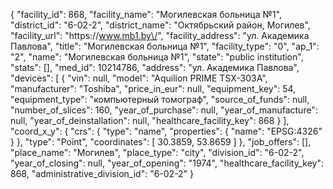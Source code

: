 {
    "facility_id": 868,
    "facility_name": "Могилевская больница №1",
    "district_id": "6-02-2",
    "district_name": "Октябрьский район, Могилев",
    "facility_url": "https:\/\/www.mb1.by\/",
    "facility_address": "ул. Академика Павлова",
    "title": "Могилевская больница №1",
    "facility_type": "0",
    "ap_1": "2",
    "name": "Могилевская больница №1",
    "state": "public institution",
    "stats": [],
    "med_id": 10214786,
    "address": "ул. Академика Павлова",
    "devices": [
        {
            "vin": null,
            "model": "Aquilion PRIME TSX-303A",
            "manufacturer": "Toshiba",
            "price_in_eur": null,
            "equipment_key": 54,
            "equipment_type": "компьютерный томограф",
            "source_of_funds": null,
            "number_of_slices": 160,
            "year_of_purchase": null,
            "year_of_manufacture": null,
            "year_of_deinstallation": null,
            "healthcare_facility_key": 868
        }
    ],
    "coord_x_y": {
        "crs": {
            "type": "name",
            "properties": {
                "name": "EPSG:4326"
            }
        },
        "type": "Point",
        "coordinates": [
            30.3859,
            53.8659
        ]
    },
    "job_offers": [],
    "place_name": "Могилев",
    "place_type": "city",
    "division_id": "6-02-2",
    "year_of_closing": null,
    "year_of_opening": "1974",
    "healthcare_facility_key": 868,
    "administrative_division_id": "6-02-2"
}